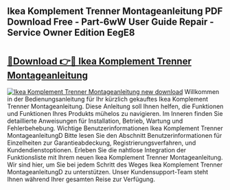 ## Ikea Komplement Trenner Montageanleitung PDF Download Free - Part-6wW User Guide Repair - Service Owner Edition EegE8

# <h2><a href="http://df6vqd.blite.top/?on=Ikea+Komplement+Trenner+Montageanleitung">🔗Download 👉🔴 Ikea Komplement Trenner Montageanleitung</a></h2>

[![Ikea Komplement Trenner Montageanleitung new download](https://i.imgur.com/lujVjoI.png)](http://df6vqd.blite.top/?on=Ikea+Komplement+Trenner+Montageanleitung)
Willkommen in der Bedienungsanleitung für Ihr kürzlich gekauftes Ikea Komplement Trenner Montageanleitung. Diese Anleitung soll Ihnen helfen, die Funktionen und Funktionen Ihres Produkts mühelos zu navigieren. Im Inneren finden Sie detaillierte Anweisungen für Installation, Betrieb, Wartung und Fehlerbehebung. Wichtige Benutzerinformationen Ikea Komplement Trenner MontageanleitungD Bitte lesen Sie den Abschnitt Benutzerinformationen für Einzelheiten zur Garantieabdeckung, Registrierungsverfahren, und Kundendienstoptionen. Erleben Sie die nahtlose Integration der Funktionsliste mit Ihrem neuen Ikea Komplement Trenner Montageanleitung. Wir sind hier, um Sie bei jedem Schritt des Weges Ikea Komplement Trenner MontageanleitungD zu unterstützen. Unser Kundensupport-Team steht Ihnen während Ihrer gesamten Reise zur Verfügung.
